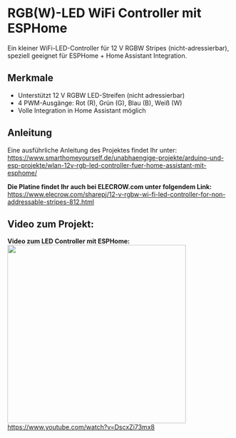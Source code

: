 # RGB(W)-LED WiFi Controller mit ESPHome  
Ein kleiner Wi­Fi-LED-Controller für 12 V RGBW Stripes (nicht-adressierbar), speziell geeignet für ESPHome + Home Assistant Integration.

## Merkmale  
- Unterstützt 12 V RGBW LED-Streifen (nicht adressierbar)  
- 4 PWM-Ausgänge: Rot (R), Grün (G), Blau (B), Weiß (W)  
- Volle Integration in Home Assistant möglich  
  
## Anleitung  
Eine ausführliche Anleitung des Projektes findet Ihr unter:  
https://www.smarthomeyourself.de/unabhaengige-projekte/arduino-und-esp-projekte/wlan-12v-rgb-led-controller-fuer-home-assistant-mit-esphome/  
  
**Die Platine findet Ihr auch bei ELECROW.com unter folgendem Link:**  
https://www.elecrow.com/sharepj/12-v-rgbw-wi-fi-led-controller-for-non-addressable-stripes-812.html
  
## Video zum Projekt:  
**Video zum LED Controller mit ESPHome:**  
<img src="http://img.youtube.com/vi/DscxZi73mx8/0.jpg" width="400px">  
https://www.youtube.com/watch?v=DscxZi73mx8  

  